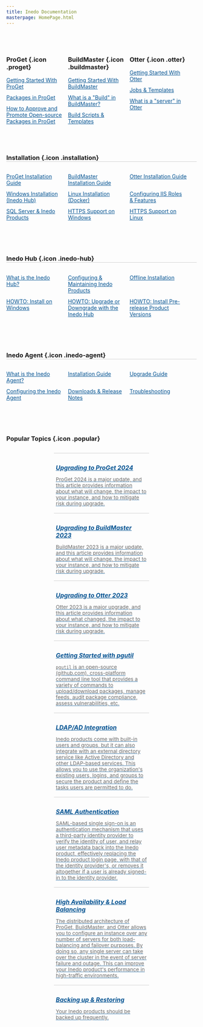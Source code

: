 ```yaml
---
title: Inedo Documentation
masterpage: HomePage.html
---
```


<style>
a {
   color: #025291
}

ul {
   padding: 0;   
}

ul li {
   list-style: none;   
   margin-bottom: 0.75rem;
}

h3 {
   margin-top: 4rem;
}

.icon {
  background-size: 1.8rem;
  padding-left: 2.2rem;
}

.content-container .content {
   max-width: 1000px;
}



#sub-footer.content-container {
   border-top: solid 1px #CCC;
}

#inedo-links.content-container .content {
   max-width: 1000px;
   margin-left: 0;
}

#footer .content {
   padding-left: 0.75rem;
   padding-right: 0.75rem;
}


.product-blocks {
   display: flex;
   flex-wrap: no-wrap;
}

.product-blocks > .block {
   flex-grow: 1;
   flex-basis: 30%;
   max-width: 30%;
   padding-right: 0.75rem;
}

.three-column {
   display: flex;
   flex-wrap: wrap;
}

.three-column h3 {
   border-bottom: solid 1px #CCC;
   flex-basis: 100%;
}

.three-column ul {
   display: flex;
   flex-wrap: wrap;
}

.three-column ul li {
   padding-right: 0.75rem;
   flex-grow: 1;
   flex-basis: 30%;
   max-width: 30%;
}

.two-column {
   display: flex;
   flex-wrap: wrap;
   justify-content: center;
   gap: 0.75rem;
   margin-bottom: 4rem;
}

.two-column h3 {
   flex-basis: 100%;
}

.two-column > a {
   border-top: solid 1px #ccc;
   flex-basis: 48%;
   max-width: 48%;
   padding: 5px;
   
}

.two-column > a:hover {
   color: #025291;
   text-decoration: none;
   background-color: #ccc;
}
.two-column > a:hover p {
   color: #444;
   opacity: 1;
}

.two-column > a h5 {
   font-size: 1rem;
   margin-bottom: 0;
}

.two-column > a p {
   color: #444;
   font-size: 0.85rem;
   opacity: 0.8;
}

.two-column > a p:last-child {
   margin-bottom: 0px;
}


@media (max-width: 50rem) {
   .content-container .content.home-page {
      margin-left: 1.25rem;
      margin-right: 1.25rem;
   }
   
   .product-blocks {
      flex-wrap: wrap;
      justify-content: center;
   }
   
   .product-blocks > .block {
      max-width: 48%;
      flex-basis: 48%;
   }
   
   .three-column {
      justify-content: flex-start;
   }
   
   .three-column h3 {      
      max-width: 100%;
   }
   
   .three-column ul {
      justify-content: flex-start;
   }
   .three-column ul li {
      max-width: 48%;
      flex-basis: 48%;
   }
   
   .two-column {
      justify-content: flex-start;
   }
   
   .two-column > a {
      flex-basis: 100%;
      max-width: initial;
   }
}

@media (max-width: 30rem) {
   .content-container .content.home-page {
      margin-left: 1.25rem;
      margin-right: 1.25rem;
   }

   .product-blocks {
      display: block;
      gap: 0;
      flex-direction: column;
      justify-content: flex-start;
   }
   
   .product-blocks > .block {
      max-width: initial;
      flex-basis: initial;
      flex-grow: initial;
   }
   
   .three-column {
      display: block;
      margin: auto;
   }
   
   .three-column h3 {
      max-width: initial;
   }
   
   .three-column ul {
      display: block;
      margin: auto;
   }
   
   .three-column ul li {
      max-width: initial;
      flex-basis: initial;
   }
}

</style>

<div class="product-blocks"><div class="block">

### **ProGet** {.icon .proget}
- [Getting Started With ProGet](/docs/proget/overview)
- [Packages in ProGet](/docs/proget/packages/what-is-a-package)
- [How to Approve and Promote Open-source Packages in ProGet](/docs/proget/packages/package-promotion/proget-howto-promote-packages)
      
</div><div class="block">

### **BuildMaster** {.icon .buildmaster}
- [Getting Started With BuildMaster](/docs/buildmaster/overview)
- [What is a "Build" in BuildMaster?](/docs/buildmaster/builds-continuous-integration/buildmaster-builds)
- [Build Scripts & Templates](/docs/buildmaster/builds-continuous-integration/buildmaster-build-scripts)
      
</div><div class="block">

### **Otter** {.icon .otter}
- [Getting Started With Otter](/docs/otter/overview)
- [Jobs & Templates](/docs/otter/orchestration-server-automation/otter-jobs-templates)
- [What is a "server" in Otter](/docs/otter/connecting-to-your-servers-with-otter/otter-servers-in-otter)
      
</div></div>


<div class="three-column">

### **Installation** {.icon .installation}

- [ProGet Installation Guide](/docs/proget/installation/installation-guide)
- [BuildMaster Installation Guide](/docs/buildmaster/installation-maintenance/buildmaster-installation-guide)
- [Otter Installation Guide](/docs/otter/installation-upgrading/otter-installation-guide)
- [Windows Installation (Inedo Hub)](/docs/installation/windows/inedo-hub-installation-guide)
- [Linux Installation (Docker)](/docs/installation/linux/docker-guide)
- [Configuring IIS Roles & Features](/docs/installation/installing-on-iis/various-iis-configuring-iis-roles-and-features)
- [SQL Server & Inedo Products](/docs/installation/sql-server)
- [HTTPS Support on Windows](/docs/installation/installing-on-iis/installation-windows-https-support)
- [HTTPS Support on Linux](/docs/installation/linux/https-support)

</div>

<div class="three-column">

### **Inedo Hub** {.icon .inedo-hub}

- [What is the Inedo Hub?](/docs/installation/windows/desktophub-overview)
- [Configuring & Maintaining Inedo Products](/docs/installation/windows/inedohub-configure-products)
- [Offline Installation](/docs/installation/windows/desktophub-offline)
- [HOWTO: Install on Windows](/docs/installation/windows/inedo-hub-installation-guide)
- [HOWTO: Upgrade or Downgrade with the Inedo Hub](/docs/installation/windows/inedo-hub-upgrade-downgrade)
- [HOWTO: Install Pre-release Product Versions](/docs/installation/windows/howto-install-prerelease-product-versions)

</div>

<div class="three-column">

### **Inedo Agent** {.icon .inedo-agent}

- [What is the Inedo Agent?](/docs/inedo-agent/inedoagent-overview)
- [Installation Guide](/docs/inedo-agent/inedoagent-installation-installation-guide)
- [Upgrade Guide](/docs/inedo-agent/inedoagent-installation-installation-guide/inedoagent-installation-upgrading)
- [Configuring the Inedo Agent](/docs/inedo-agent/maintenance-configuration/inedoagent-configuration-configuration-file)
- [Downloads & Release Notes](/docs/inedo-agent/inedoagent-versions)
- [Troubleshooting](/docs/inedo-agent/maintenance-configuration/inedoagent-configuration-troubleshooting)

</div>

<div class="two-column">

### **Popular Topics** {.icon .popular}

<a href="/docs/proget-upgrade-2024" class="item">

##### Upgrading to ProGet 2024
ProGet 2024 is a major update, and this article provides information about what will change, the impact to your instance, and how to mitigate risk during upgrade.

</a>
<a href="/docs/buildmaster-upgrade-2023" class="item">

##### Upgrading to BuildMaster 2023
BuildMaster 2023 is a major update, and this article provides information about what will change, the impact to your instance, and how to mitigate risk during upgrade.

</a>
<a href="/docs/otter-upgrade-2023" class="item">

##### Upgrading to Otter 2023
Otter 2023 is a major upgrade, and this article provides information about what changed, the impact to your instance, and how to mitigate risk during upgrade.

</a>
<a href="/docs/proget/reference-api/proget-pgutil" class="item">

##### Getting Started with pgutil
`pgutil` is an open-source (github.com), cross-platform command line tool that provides a variety of commands to upload/download packages, manage feeds, audit package compliance, assess vulnerabilities, etc. 

</a>
<a href="/docs/installation/security-ldap-active-directory" class="item">

##### LDAP/AD Integration
Inedo products come with built-in users and groups, but it can also integrate with an external directory service like Active Directory and other LDAP-based services. This allows you to use the organization's existing users, logins, and groups to secure the product and define the tasks users are permitted to do. 

</a>
<a href="/docs/installation/saml-authentication/various-saml-overview" class="item">

##### SAML Authentication
SAML-based single sign-on is an authentication mechanism that uses a third-party identity provider to verify the identity of user, and relay user metadata back into the Inedo product, effectively replacing the Inedo product login page, with that of the identity provider's, or removes it altogether if a user is already signed-in to the identity provider.

</a>
<a href="/docs/installation/high-availability-load-balancing/high-availability-load-balancing" class="item">

##### High Availability & Load Balancing
The distributed architecture of ProGet, BuildMaster, and Otter allows you to configure an instance over any number of servers for both load-balancing and failover purposes. By doing so, any single server can take over the cluster in the event of server failure and outage. This can improve your Inedo product's performance in high-traffic environments.

</a>
<a href="/docs/installation/backing-up-restoring" class="item">

##### Backing up & Restoring
Your Inedo products should be backed up frequently.

</a>

</div>